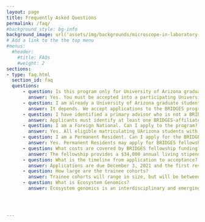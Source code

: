 ```yaml
---
layout: page
title: Frequently Asked Questions
permalink: /faq/
#background_style: bg-info
background_image: url('assets/img/backgrounds/microscope-in-laboratory-P5S76HK.jpg')
# Add a link to the the top menu
#menus:
  #header:
    #title: FAQs
    #weight: 2
sections:
- type: faq.html
  section_id: faq
  questions:
      - question: Is this program only for University of Arizona graduate students?
        answer: Yes. You must be accepted into a participating University of Arizona graduate program as a newly matriculating student (see list of departments on our website) to participate in BRIDGES. Departmental application dates vary by program, so please communicate your interest in BRIDGES with the graduate student advisor in your program/department of choice, apply to BRIDGES by our deadline,  and submit your graduate program application according to your graduate program’s deadline.
      - question: I am already a University of Arizona graduate student, can I apply?
        answer: It depends. We accept applications to the BRIDGES program (a) from incoming students for the fall semester, and (b) students who matriculated in January of the same year. Students further along in their studies are welcome to contact us to learn more about how to earn an Ecosystem Genomics minor (PhD students)  or graduate certificate (Masters students) via BRIDGES, through participation in UArizona’s Graduate InterDisciplinary Program (GIDP) in Ecosystem Genomics. 
      - question: I have identified a primary advisor who is not a BRIDGES faculty member. Should I still apply?
        answer: Applicants must identify at least one BRIDGES-affiliated faculty advisor or co-advisor. If you have identified a non-BRIDGES advisor, please refer them to the website and program manager, Heather Ingram hci@email.arizona.edu. Your advisor and our BRIDGES leadership can assist in identifying a BRIDGES-affiliated co-advisor. Note, non-BRIDGES advisors must agree to your participation as a BRIDGES trainee.
      - question: I am a Foreign National. Can I apply to the program?
        answer: Yes. All eligible matriculating UArizona students with an interest in Ecosystem Genomics can apply to the BRIDGES training program as participants, independent of nationality.  NSF guidelines specify that eligibility for BRIDGES fellowships is limited to U.S. citizens and Permanent Residents. For international students, other sources of support for graduate studies (such as research assistantships, teaching assistantships, other kinds of fellowships, etc.) may be available, and such students are welcome to apply to become BRIDGES trainees.
      - question: I am a Permanent Resident. Can I apply for the BRIDGES fellowship for funding?
        answer: Yes. Permanent Residents may apply for BRIDGES fellowships for funding. 
      - question: What costs are covered by BRIDGES fellowship funding?BRIDGES fellowship for funding?
        answer: The fellowship provides a $34,000 annual living stipend for up to two years, and during this time also covers tuition and mandatory university fees, with an option for student-only health insurance for those not otherwise covered. A limited amount of additional funding is available for publication page charges, student project implementation costs, and/or travel and expenses for remote research experiences. 
      - question: What is the timeline from application to acceptance?
        answer: Applications are due December 3, 2021 and the first review begins in mid-December. Second reviews and interviews occur in January and February. New applications will be considered as long as there are still spaces and funding available. 
      - question: How large are the trainee cohorts?
        answer: Trainee cohorts will range in size, but will be between 12 and 15 graduate students. Of those, 6-8 will be funded  by NRT fellowships. 
      - question: What is Ecosystem Genomics?
        answer: Ecosystem genomics is an interdisciplinary and emerging field that brings together the tools of ecosystem and genomic sciences to understand how processes encoded in genes scale to ecosystems on which all life on earth depends. By scaling from the gene to ecosystem level, we can understand how wild and agricultural systems function and respond to change.The ultimate aim is to foster a new generation of diverse transdisciplinary scientists to address the challenges of sustaining natural and managed ecosystems on which humans depend, including wildlands, agricultural systems, forests, arid lands, and marine environments. 




---
```


